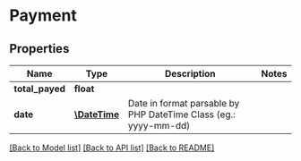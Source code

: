 # Payment

## Properties
Name | Type | Description | Notes
------------ | ------------- | ------------- | -------------
**total_payed** | **float** |  | 
**date** | [**\DateTime**](\DateTime.md) | Date in format parsable by PHP DateTime Class (eg.: yyyy-mm-dd) | 

[[Back to Model list]](../README.md#documentation-for-models) [[Back to API list]](../README.md#documentation-for-api-endpoints) [[Back to README]](../README.md)


